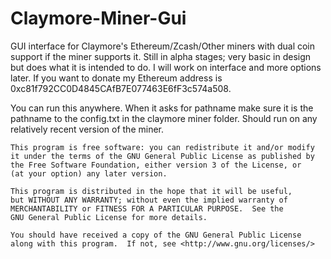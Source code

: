 # Claymore-Miner-Gui
GUI interface for Claymore's Ethereum/Zcash/Other miners with dual coin support if the miner supports it. Still in alpha stages; very basic in design but does what it is intended to do. I will work on interface and more options later. If you want to donate my Ethereum address is 0xc81f792CC0D4845CAfB7E077463E6fF3c574a508.

You can run this anywhere. When it asks for pathname make sure it is the pathname to the config.txt in the claymore miner folder. Should run on any relatively recent version of the miner.

    This program is free software: you can redistribute it and/or modify
    it under the terms of the GNU General Public License as published by
    the Free Software Foundation, either version 3 of the License, or
    (at your option) any later version.

    This program is distributed in the hope that it will be useful,
    but WITHOUT ANY WARRANTY; without even the implied warranty of
    MERCHANTABILITY or FITNESS FOR A PARTICULAR PURPOSE.  See the
    GNU General Public License for more details.

    You should have received a copy of the GNU General Public License
    along with this program.  If not, see <http://www.gnu.org/licenses/>
